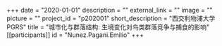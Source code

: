 +++
date = "2020-01-01"
description = ""
external_link = ""
image = ""
picture = ""
project_id = "p202001"
short_description = "西交利物浦大学 PGRS"
title = "城市化与群落结构: 生境变化对鸟类群落竞争与捕食的影响"
[[participants]]
    id = "Nunez.Pagani.Emilio"
+++
